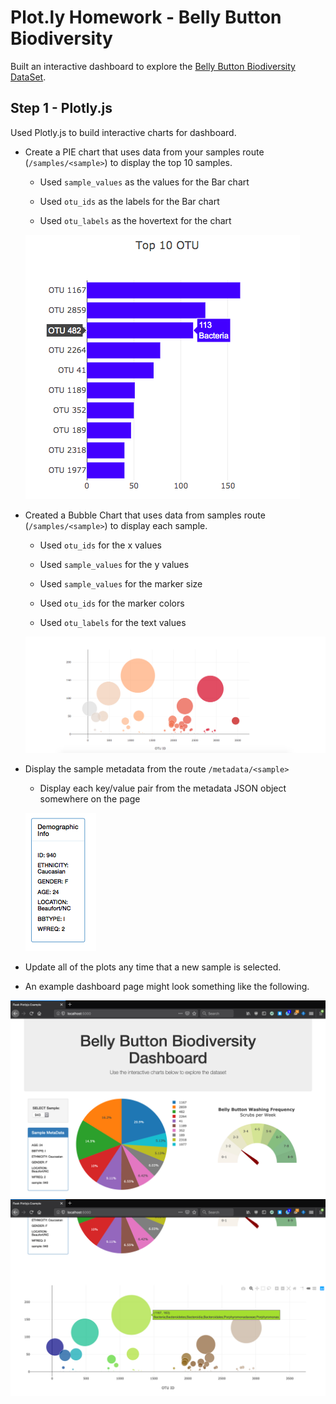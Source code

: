 # Plot.ly Homework - Belly Button Biodiversity

Built an interactive dashboard to explore the [Belly Button Biodiversity DataSet](https://monalipatel.github.io/Interactive-Visualizations-and-Dashboards).

## Step 1 - Plotly.js

Used Plotly.js to build interactive charts for  dashboard.

* Create a PIE chart that uses data from your samples route (`/samples/<sample>`) to display the top 10 samples.

  * Used `sample_values` as the values for the Bar chart

  * Used `otu_ids` as the labels for the Bar chart

  * Used `otu_labels` as the hovertext for the chart

  ![Bar Chart](Images/Bar_chart.png)

* Created a Bubble Chart that uses data from samples route (`/samples/<sample>`) to display each sample.

  * Used `otu_ids` for the x values

  * Used `sample_values` for the y values

  * Used `sample_values` for the marker size

  * Used `otu_ids` for the marker colors

  * Used `otu_labels` for the text values

  ![Bubble Chart](Images/Bubble_Chart.png)

* Display the sample metadata from the route `/metadata/<sample>`

  * Display each key/value pair from the metadata JSON object somewhere on the page
  
  ![Demographic Info](Images/Demo_Info.png)

* Update all of the plots any time that a new sample is selected.

* An example dashboard page might look something like the following.

![Example Dashboard Page](Images/dashboard_part1.png)
![Example Dashboard Page](Images/dashboard_part2.png)

